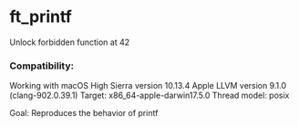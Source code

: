 # ft_printf
Unlock forbidden function at 42

### Compatibility:
Working with macOS High Sierra version 10.13.4
Apple LLVM version 9.1.0 (clang-902.0.39.1)
Target: x86_64-apple-darwin17.5.0
Thread model: posix

Goal: Reproduces the behavior of printf

